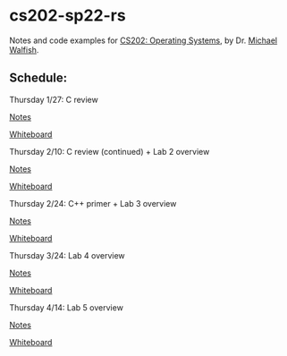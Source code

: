 # cs202-sp22-rs

Notes and code examples for [CS202: Operating Systems](https://cs.nyu.edu/~mwalfish/classes/22sp/), by Dr. [Michael Walfish](https://cs.nyu.edu/~mwalfish).


## Schedule:

Thursday 1/27: C review

[Notes](https://cs.nyu.edu/~mwalfish/classes/22sp/lectures/rs01.txt)

[Whiteboard](https://cs.nyu.edu/~mwalfish/classes/22sp/lectures/rs-scribble01.pdf)

Thursday 2/10: C review (continued) + Lab 2 overview

[Notes](https://cs.nyu.edu/~mwalfish/classes/22sp/lectures/rs02.txt)

[Whiteboard](https://cs.nyu.edu/~mwalfish/classes/22sp/lectures/rs-scribble02.pdf)

Thursday 2/24: C++ primer + Lab 3 overview

[Notes](https://cs.nyu.edu/~mwalfish/classes/22sp/lectures/rs03.txt)

[Whiteboard](https://cs.nyu.edu/~mwalfish/classes/22sp/lectures/rs-scribble03.pdf)

Thursday 3/24: Lab 4 overview

[Notes](https://cs.nyu.edu/~mwalfish/classes/22sp/lectures/rs04.txt)

[Whiteboard](https://cs.nyu.edu/~mwalfish/classes/22sp/lectures/rs-scribble04.pdf)

Thursday 4/14: Lab 5 overview


[Notes](https://cs.nyu.edu/~mwalfish/classes/22sp/lectures/rs05.txt)

[Whiteboard](https://cs.nyu.edu/~mwalfish/classes/22sp/lectures/rs-scribble05.pdf)
